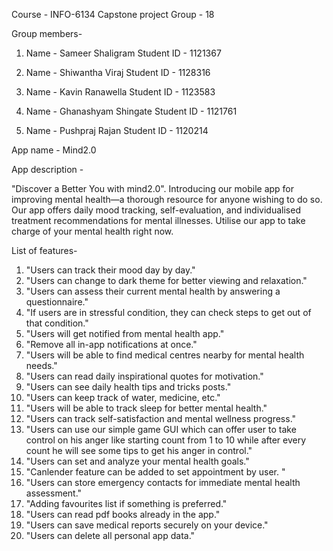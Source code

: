 Course - INFO-6134 Capstone project
Group - 18

Group members-

1. Name - Sameer Shaligram
   Student ID - 1121367

2. Name - Shiwantha Viraj
   Student ID - 1128316

3. Name - Kavin Ranawella
   Student ID - 1123583
4. Name - Ghanashyam Shingate
   Student ID - 1121761

5. Name - Pushpraj Rajan
   Student ID - 1120214

App name - Mind2.0

App description -

"Discover a Better You with mind2.0".
Introducing our mobile app for improving mental health—a thorough resource for anyone wishing to do so. Our app offers daily mood tracking, self-evaluation, and individualised treatment recommendations for mental illnesses. Utilise our app to take charge of your mental health right now.

List of features-

1. "Users can track their mood day by day."
2. "Users can change to dark theme for better viewing and relaxation."
3. "Users can assess their current mental health by answering a questionnaire."
4. "If users are in stressful condition, they can check steps to get out of that condition."
5. "Users will get notified from mental health app."
6. "Remove all in-app notifications at once."
7. "Users will be able to find medical centres nearby for mental health needs."
8. "Users can read daily inspirational quotes for motivation."
9. "Users can see daily health tips and tricks posts."
10. "Users can keep track of water, medicine, etc."
11. "Users will be able to track sleep for better mental health."
12. "Users can track self-satisfaction and mental wellness progress."
13. "Users can use our simple game GUI which can offer user to take control on his anger like starting count from 1 to 10 while after every count he will see some tips to get his anger in control."
14. "Users can set and analyze your mental health goals."
15. "Canlender feature can be added to set appointment by user. "
16. "Users can store emergency contacts for immediate mental health assessment."
17. "Adding favourites list if something is preferred."
18. "Users can read pdf books already in the app."
19. "Users can save medical reports securely on your device."
20. "Users can delete all personal app data."
